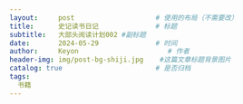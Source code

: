 ```yaml
---
layout:     post                    # 使用的布局（不需要改）
title:      史记读书日记              # 标题 
subtitle:   大部头阅读计划002 #副标题
date:       2024-05-29              # 时间
author:     Keyon                      # 作者
header-img: img/post-bg-shiji.jpg    #这篇文章标题背景图片
catalog: true                       # 是否归档
tags:
  书籍
---
```

